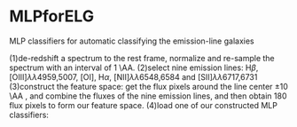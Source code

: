 # MLPforELG
MLP classifiers for automatic classifying the emission-line galaxies

(1)de-redshift a spectrum to the rest frame, normalize and re-sample the spectrum with an interval of 1 \AA.
(2)select nine emission lines: H$\beta$, [OIII]$\lambda$$\lambda$4959,5007, [OI], H$\alpha$, [NII]$\lambda$$\lambda$6548,6584 and [SII]$\lambda$$\lambda$6717,6731
(3)construct the feature space: get the flux pixels around the line center $\pm$10 \AA , and combine the fluxes of the nine emission lines, and then obtain 180 flux pixels to form our feature space.
(4)load one of our constructed MLP classifiers:

